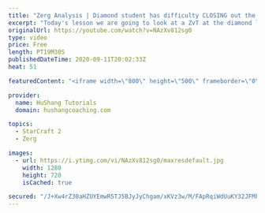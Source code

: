 ```yaml
---
title: "Zerg Analysis | Diamond student has difficulty CLOSING out the MATCH [Starcraft 2]"
excerpt: "Today's lesson we are going to look at a ZvT at the diamond level focusing on the Zerg Analysis. The zerg manages to get into a very strong position but has difficulty closing it out. Let's learn how we can approach this scenario better!  Zerg Analysis | Diamond student has difficulty CLOSING out the"
originalUrl: https://youtube.com/watch?v=NAzXv812sg0
type: video
price: Free
length: PT19M30S
publishedDateTime: 2020-09-11T20:02:33Z
heat: 51

featuredContent: "<iframe width=\"800\" height=\"500\" frameborder=\"0\" src=\"https://www.youtube.com/embed/NAzXv812sg0\" allow=\"accelerometer; autoplay; encrypted-media; gyroscope; picture-in-picture\" allowfullscreen></iframe>"

provider:
  name: HuShang Tutorials
  domain: hushangcoaching.com

topics:
  - StarCraft 2
  - Zerg

images:
  - url: https://i.ytimg.com/vi/NAzXv812sg0/maxresdefault.jpg
    width: 1280
    height: 720
    isCached: true

secured: "/J+Xw4rZ30aHZUYEmwR5TJ5BJyJyChgam/xKVz3w/M/FApRqiWdUuKY32JFMkK1HKKIJoDN1Xj2FGsujdDq5az0ec0NZrWkQ0r3tQCPsbTL6TeWfi2Rvz3EyLzi2V29F3LgkgGm5koF83TzVcDyTPGHaduQrH7EcAjdLApl3R5aeyJYMWl17bxucP/Qkgbk+GKp2mnZvQrv4J7s0LUKQXjeaZjIIL1qJmNbfwg/W1dXffOSoNwjr0mcVQbISUSeC6F2JRJo4kz4k0Hk3fitl7eeRUonXEEepi/bZezjZxFqdXmpyLtVfeVC5faduMEBOdB8ri2B30nNYKrqr7Fr7MfePBw5FFCEuXyqeyMIf96WyOXq/WtRGO//JFESh97MrrzCFzwuMinUmolM/cIIlFud04vzoo8yZXUSuf/z3M9g=;9qL1GrBh5ZPeGudQehatXw=="
---
```


